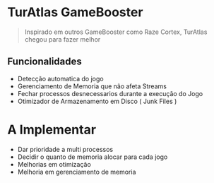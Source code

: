 # TurAtlas GameBooster

> Inspirado em outros GameBooster como Raze Cortex, TurAtlas chegou para fazer melhor


## Funcionalidades

- Detecção automatica do jogo
- Gerenciamento de Memoria que não afeta Streams
- Fechar processos desnecessarios durante a execução do Jogo
- Otimizador de Armazenamento em Disco ( Junk Files )

# A Implementar

- Dar prioridade a multi processos
- Decidir o quanto de memoria alocar para cada jogo
- Melhorias em otimização
- Melhoria em gerenciamento de memoria
